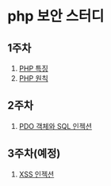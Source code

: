 # php 보안 스터디

## 1주차 
1. [PHP 특징](https://github.com/JinHyukParkk/phpSecurity-study/tree/master/1%EC%A3%BC%EC%B0%A8/php%ED%8A%B9%EC%A7%95)
2. [PHP 원칙](https://github.com/JinHyukParkk/phpSecurity-study/tree/master/1%EC%A3%BC%EC%B0%A8/php%EC%9B%90%EC%B9%99)

## 2주차
1. [PDO 객체와 SQL 인젝션](https://github.com/JinHyukParkk/phpSecurity-study/tree/master/2%EC%A3%BC%EC%B0%A8/pdo_security)

## 3주차(예정)
1. [XSS 인젝션](https://github.com/JinHyukParkk/phpSecurity-study/blob/master/3%EC%A3%BC%EC%B0%A8/XSS)
